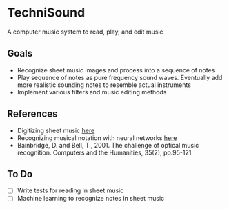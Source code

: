 # TechniSound
A computer music system to read, play, and edit music

## Goals
- Recognize sheet music images and process into a sequence of notes
- Play sequence of notes as pure frequency sound waves. Eventually add more realistic sounding notes to resemble actual instruments
- Implement various filters and music editing methods

## References
- Digitizing sheet music [here](https://web.stanford.edu/class/ee368/Project_Spring_1415/Reports/Stramer.pdf)
- Recognizing musical notation with neural networks [here](https://homepage.univie.ac.at/a1200595/bachelor/thesis.pdf)
- Bainbridge, D. and Bell, T., 2001. The challenge of optical music recognition. Computers and the Humanities, 35(2), pp.95-121.

## To Do
- [ ] Write tests for reading in sheet music
- [ ] Machine learning to recognize notes in sheet music
